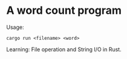 # A word count program

Usage:
```
cargo run <filename> <word>
```

Learning:
File operation and String I/O in Rust.

